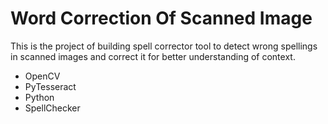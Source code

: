 # Word Correction Of Scanned Image
This is the project of building spell corrector tool to detect wrong spellings in scanned images and correct it for better understanding of context.
- OpenCV
- PyTesseract
- Python
- SpellChecker
